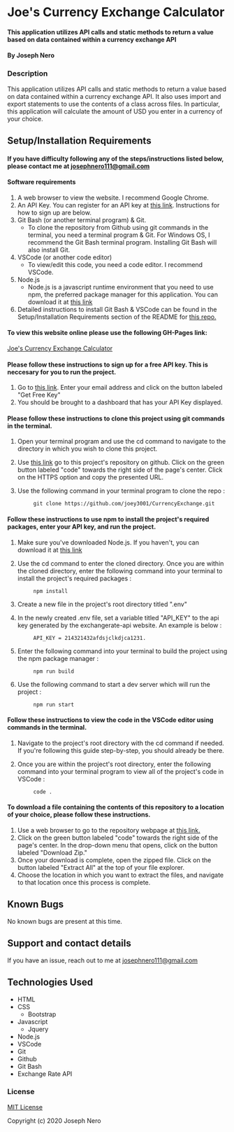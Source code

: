 # Joe's Currency Exchange Calculator

#### This application utilizes API calls and static methods to return a value based on data contained within a currency exchange API

#### By Joseph Nero 

### Description

This application utilizes API calls and static methods to return a value based on data contained within a currency exchange API. It also uses import and export statements to use the contents of a class across files. In particular, this application will calculate the amount of USD you enter in a currency of your choice. 

## Setup/Installation Requirements
#### If you have difficulty following any of the steps/instructions listed below, please contact me at josephnero111@gmail.com 

#### Software requirements 

1. A web browser to view the website. I recommend Google Chrome.
2. An API Key. You can register for an API key at [this link](https://www.exchangerate-api.com/). Instructions for how to sign up are below. 
2. Git Bash (or another terminal program) & Git.  
    - To clone the repository from Github using git commands in the terminal, you need a terminal program & Git. For Windows OS, I recommend the Git Bash terminal program. Installing Git Bash will also install Git. 
3. VSCode (or another code editor)
    - To view/edit this code, you need a code editor. I recommend VSCode. 
4. Node.js 
    - Node.js is a javascript runtime environment that you need to use npm, the preferred package manager for this application. You can download it at [this link](https://nodejs.org/en/download/)
5. Detailed instructions to install Git Bash & VSCode can be found in the Setup/Installation Requirements section of the README for [this repo.](https://github.com/joey3001/first-friday-project)

#### To view this website online please use the following GH-Pages link: 

[Joe's Currency Exchange Calculator](https://joey3001.github.io/CurrencyExchangeWebsite/)

#### Please follow these instructions to sign up for a free API key. This is neccesary for you to run the project. 

1. Go to [this link](https://www.exchangerate-api.com/). Enter your email address and click on the button labeled "Get Free Key"
2. You should be brought to a dashboard that has your API Key displayed. 

#### Please follow these instructions to clone this project using git commands in the terminal. 

1. Open your terminal program and use the cd command to navigate to the directory in which you wish to clone this project. 
2. Use [this link](https://github.com/joey3001/CurrencyExchange) go to this project's repository on github. Click on the green button labeled "code" towards the right side of the page's center. Click on the HTTPS option and copy the presented URL. 
3. Use the following command in your terminal program to clone the repo :

            git clone https://github.com/joey3001/CurrencyExchange.git

#### Follow these instructions to use npm to install the project's required packages, enter your API key, and run the project. 

1. Make sure you've downloaded Node.js. If you haven't, you can download it at [this link](https://nodejs.org/en/download/)
2. Use the cd command to enter the cloned directory. Once you are within the cloned directory, enter the following command into your terminal to install the project's required packages : 

            npm install

3. Create a new file in the project's root directory titled ".env"
4. In the newly created .env file, set a variable titled "API_KEY" to the api key generated by the exchangerate-api website. An example is below : 

            API_KEY = 214321432afdsjclkdjca1231.

3. Enter the following command into your terminal to build the project using the npm package manager : 

            npm run build

4. Use the following command to start a dev server which will run the project : 

            npm run start

#### Follow these instructions to view the code in the VSCode editor using commands in the terminal. 

1. Navigate to the project's root directory with the cd command if needed. If you're following this guide step-by-step, you should already be there. 

2. Once you are within the project's root directory, enter the following command into your terminal program to view all of the project's code in VSCode : 

            code . 

#### To download a file containing the contents of this repository to a location of your choice, please follow these instructions. 

1. Use a web browser to go to the repository webpage at [this link.](https://github.com/joey3001/CurrencyExchange)
2. Click on the green button labeled "code" towards the right side of the page's center. In the drop-down menu that opens, click on the button labeled "Download Zip."
3. Once your download is complete, open the zipped file. Click on the button labeled "Extract All" at the top of your file explorer. 
4. Choose the location in which you want to extract the files, and navigate to that location once this process is complete. 

## Known Bugs

No known bugs are present at this time. 

## Support and contact details

If you have an issue, reach out to me at josephnero111@gmail.com

## Technologies Used

  * HTML 
  * CSS
    - Bootstrap
  * Javascript
    - Jquery 
  * Node.js
  * VSCode 
  * Git
  * Github 
  * Git Bash
  * Exchange Rate API 


### License

[MIT License](https://choosealicense.com/licenses/mit/)

Copyright (c) 2020 Joseph Nero 
